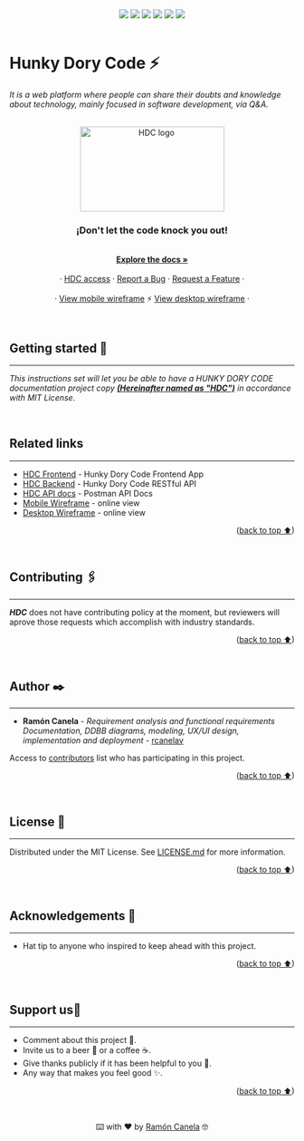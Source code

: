 <div id="top"></div>
<div align="center">
    <img src="https://img.shields.io/github/issues/rcanelav/proyecto-docs-dam" />
    <img src="https://img.shields.io/github/forks/rcanelav/proyecto-docs-dam" />
    <img src="https://img.shields.io/github/stars/rcanelav/proyecto-docs-dam" />
    <img src="https://img.shields.io/github/license/rcanelav/proyecto-docs-dam" />
    <img src="https://img.shields.io/github/commit-activity/m/rcanelav/proyecto-docs-dam" />
    <img src="https://img.shields.io/twitter/url?url=https%3A%2F%2Fgithub.com%2Frcanelav%2Fproyecto-docs-dam" />
</div>

</br>

# Hunky Dory Code ⚡

_It is a web platform where people can share their doubts and knowledge about technology, mainly focused in software development, via Q&A._

<br />

<div align="center">
  <a href="https://rcanelav.github.io/hunky-dory-code-frontend/" target="_blank">
    <img src="https://res.cloudinary.com/rayci/image/upload/v1648672506/hunky_kcnm2c.png" alt="HDC logo" width="255" height="150">
  </a>

  <h3 align="center">¡Don't let the code knock you out!</h3>

  <p align="center">
    <br />
    <a href="https://github.com/rcanelav/Hunky-Dory-Code-Docs"><strong>Explore the docs »</strong></a>
    <br />
    <br />
    ·
    <a href="https://rcanelav.github.io/hunky-dory-code-frontend/">HDC access</a>
    ·
    <a href="https://github.com/rcanelav/Hunky-Dory-Code-Docs/issues">Report a Bug</a>
    ·
    <a href="https://github.com/rcanelav/Hunky-Dory-Code-Docs/issues">Request a Feature</a>
    ·
    <br />
    <br />
    ·
    <a href="https://www.canva.com/design/DAE8j0Sj8-w/8aSldd_rtR6_juoM6_wGjw/view?utm_content=DAE8j0Sj8-w&utm_campaign=designshare&utm_medium=link&utm_source=publishsharelink#8" target="_blank">View mobile wireframe</a>
    ⚡
    <a href="https://www.canva.com/design/DAE8kcPqWGg/37VHBw4-6ZIdTRghsDZUcg/view?utm_content=DAE8kcPqWGg&utm_campaign=designshare&utm_medium=link&utm_source=publishsharelink" target="_blank">View desktop wireframe</a>
    ·
  </p>
</div>
<br />

## Getting started 🚀
---

_This instructions set will let you be able to have a HUNKY DORY CODE documentation project copy ***<u>(Hereinafter named as "HDC")</u>*** in accordance with MIT License._

</br>

## Related links
---
* [HDC Frontend](https://github.com/rcanelav/proyecto-frontend-dam) - Hunky Dory Code Frontend App
* [HDC Backend](https://github.com/rcanelav/proyecto-backend-dam) - Hunky Dory Code RESTful API
* [HDC API docs](https://documenter.getpostman.com/view/11049007/UVRGEPag) - Postman API Docs
* [Mobile Wireframe](https://www.canva.com/design/DAE8j0Sj8-w/8aSldd_rtR6_juoM6_wGjw/view?utm_content=DAE8j0Sj8-w&utm_campaign=designshare&utm_medium=link&utm_source=publishsharelink#8) - online view
* [Desktop Wireframe](https://www.canva.com/design/DAE8kcPqWGg/37VHBw4-6ZIdTRghsDZUcg/view?utm_content=DAE8kcPqWGg&utm_campaign=designshare&utm_medium=link&utm_source=publishsharelink) - online view
<p align="right">(<a href="#top">back to top ⬆</a>)</p>
</br>

## Contributing 🖇️
---

***HDC*** does not have contributing policy at the moment, but reviewers will aprove those requests which accomplish with industry standards.
<p align="right">(<a href="#top">back to top ⬆</a>)</p>
</br>

## Author ✒️
---

* **Ramón Canela** - *Requirement analysis and functional requirements Documentation, DDBB diagrams, modeling, UX/UI design, implementation and deployment* - [rcanelav](https://www.linkedin.com/in/rcanelav/)

Access to [contributors](https://github.com/rcanelav/proyecto-docs-dam/graphs/contributors) list who has participating in this project.
<p align="right">(<a href="#top">back to top ⬆</a>)</p>
</br>

## License 📄
---

Distributed under the MIT License. See [LICENSE.md](LICENSE.md) for more information.
<p align="right">(<a href="#top">back to top ⬆</a>)</p>
</br>

## Acknowledgements 💖
---
* Hat tip to anyone who inspired to keep ahead with this project.
<p align="right">(<a href="#top">back to top ⬆</a>)</p>
</br>

## Support us🎁
---

* Comment about this project 📢.
* Invite us to a beer 🍺 or a coffee ☕. 
* Give thanks publicly if it has been helpful to you 📱.
* Any way that makes you feel good ✨.
<p align="right">(<a href="#top">back to top ⬆</a>)</p>
</br>

<p align="center">⌨️ with ❤️ by <a href="https://linkedin.com/in/rcanelav">Ramón Canela</a> 🤓</p>

